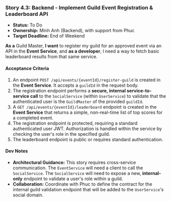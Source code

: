### **Story 4.3: Backend - Implement Guild Event Registration & Leaderboard API**
-   **Status:** To Do
-   **Ownership:** Minh Anh (Backend), with support from Phuc
-   **Target Deadline:** End of Weekend

**As a** Guild Master,
**I want** to register my guild for an approved event via an API in the **Event Service**, and **as a developer**, I need a way to fetch basic leaderboard results from that same service.

#### **Acceptance Criteria**
1.  An endpoint `POST /api/events/{eventId}/register-guild` is created in the **Event Service**. It accepts a `guildId` in the request body.
2.  The registration endpoint performs a **secure, internal service-to-service call** to the `SocialService` (within `UserService`) to validate that the authenticated user is the `GuildMaster` of the provided `guildId`.
3.  A `GET /api/events/{eventId}/leaderboard` endpoint is created in the **Event Service** that returns a simple, non-real-time list of top scores for a completed event.
4.  The registration endpoint is protected, requiring a standard authenticated user JWT. Authorization is handled within the service by checking the user's role in the specified guild.
5.  The leaderboard endpoint is public or requires standard authentication.

#### **Dev Notes**
*   **Architectural Guidance:** This story requires cross-service communication. The `EventService` will need a client to call the `SocialService`. The `SocialService` will need to expose a new, **internal-only** endpoint to validate a user's role within a guild.
*   **Collaboration:** Coordinate with Phuc to define the contract for the internal guild validation endpoint that will be added to the `UserService`'s social domain.
